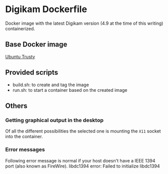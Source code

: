 # Digikam Dockerfile

Docker image with the latest Digikam version (4.9 at the time of this writing) containerized.

## Base Docker image

[Ubuntu Trusty](https://registry.hub.docker.com/_/ubuntu/)

## Provided scripts
 * build.sh: to create and tag the image
 * run.sh: to start a container based on the created image

## Others

### Getting graphical output in the desktop

Of all the different possibilities the selected one is mounting the `X11` socket into the container.

### Error messages
Following error message is normal if your host doesn't have a IEEE 1394 port (also known as FireWire).
    libdc1394 error: Failed to initialize libdc1394
